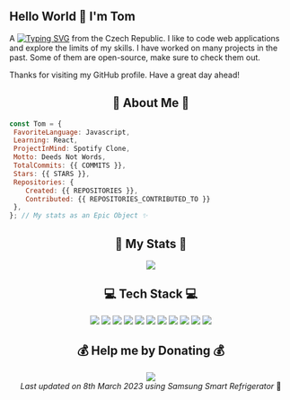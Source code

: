 ## Hello World 👋 I'm Tom
A [![Typing SVG](https://readme-typing-svg.demolab.com?font=Fira+Code&pause=1000&color=ECF6FF&width=435&lines=Web+Developer;IT+Student;Linux+Enjoyer)](https://git.io/typing-svg) from the Czech Republic. I like to code web applications and explore the limits of my skills. I have worked on many projects in the past. Some of them are open-source, make sure to check them out.  

Thanks for visiting my GitHub profile. Have a great day ahead!

<h2 align="center"> 💫 About Me 💫</h2>

```js
const Tom = {
 FavoriteLanguage: Javascript,
 Learning: React,
 ProjectInMind: Spotify Clone,
 Motto: Deeds Not Words,
 TotalCommits: {{ COMMITS }},
 Stars: {{ STARS }},
 Repositories: {
    Created: {{ REPOSITORIES }},
    Contributed: {{ REPOSITORIES_CONTRIBUTED_TO }}
 },
}; // My stats as an Epic Object ✨
```

<h2 align="center"> 🚀 My Stats 🚀</h2>

<div align="center">
<img src="https://github-readme-streak-stats.herokuapp.com/?user=wodosharlatan&theme=dark&hide_border=false">
</div>


<h2 align="center"> 💻 Tech Stack 💻 </h2>

<div align="center">
 <img src="https://img.shields.io/badge/php-%23777BB4.svg?style=plastic&logo=php&logoColor=white">
 <img src="https://img.shields.io/badge/css3-%231572B6.svg?style=plastic&logo=css3&logoColor=white">
 <img src="https://img.shields.io/badge/html5-%23E34F26.svg?style=plastic&logo=html5&logoColor=white">
 <img src="https://img.shields.io/badge/javascript-%23323330.svg?style=plastic&logo=javascript&logoColor=%23F7DF1E">
 <img src="https://img.shields.io/badge/react-%2320232a.svg?style=plastic&logo=react&logoColor=%2361DAFB">
 <img src="https://img.shields.io/badge/c%23-%23239120.svg?style=plastic&logo=c-sharp&logoColor=white">
 <img src="https://img.shields.io/badge/markdown-%23000000.svg?style=plastic&logo=markdown&logoColor=white">
 <img src="https://img.shields.io/badge/netlify-%23000000.svg?style=plastic&logo=netlify&logoColor=#00C7B7">
 <img src="https://img.shields.io/badge/NPM-%23000000.svg?style=plastic&logo=npm&logoColor=white">
 <img src="https://img.shields.io/badge/mysql-%2300f.svg?style=plastic&logo=mysql&logoColor=white">
 <img src="https://img.shields.io/badge/Microsoft%20SQL%20Sever-CC2927?style=plastic&logo=microsoft%20sql%20server&logoColor=white">
</div>



<h2 align="center"> 💰 Help me by Donating 💰 </h2>

<div align="center">
 <a href="https://buymeacoffee.com/bosic">
     <img src="https://img.shields.io/badge/Buy%20Me%20a%20Coffee-ffdd00?style=plastic&logo=buy-me-a-coffee&logoColor=black">
 </a>
</div>

<!-- Last updated on Wed Mar 08 2023 21:01:52 GMT+0000 (Coordinated Universal Time) ;-;-->
<div align="center">
<i>Last updated on 8th March 2023 using Samsung Smart Refrigerator</i> 🧊 
</div>
